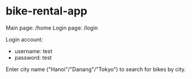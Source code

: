 # bike-rental-app
Main page: /home
Login page: /login

Login account:
- username: test
- password: test

Enter city name ("Hanoi"/"Danang"/"Tokyo") to search for bikes by city.
